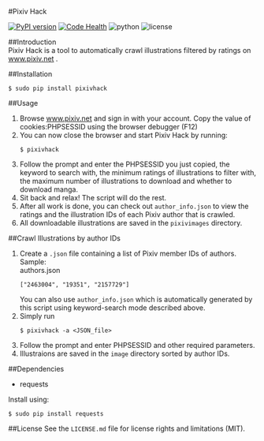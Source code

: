 #Pixiv Hack

[![PyPI version](https://badge.fury.io/py/pixivhack.svg)](https://badge.fury.io/py/pixivhack)
[![Code Health](https://landscape.io/github/Chion82/PixivHack/master/landscape.svg?style=flat)](https://landscape.io/github/Chion82/PixivHack/master)
![python](https://img.shields.io/badge/python-2.7-green.svg)
![license](https://img.shields.io/badge/license-MIT-brightgreen.svg)

##Introduction  
Pixiv Hack is a tool to automatically crawl illustrations filtered by ratings on www.pixiv.net .

##Installation

```
$ sudo pip install pixivhack
```

##Usage  
1. Browse www.pixiv.net and sign in with your account. Copy the value of cookies:PHPSESSID using the browser debugger (F12)  
2. You can now close the browser and start Pixiv Hack by running:  
	```
	$ pixivhack
	```
3. Follow the prompt and enter the PHPSESSID you just copied, the keyword to search with, the minimum ratings of illustrations to filter with, the maximum number of illustrations to download and whether to download manga.  
4. Sit back and relax! The script will do the rest.  
5. After all work is done, you can check out ```author_info.json``` to view the ratings and the illustration IDs of each Pixiv author that is crawled.  
6. All downloadable illustrations are saved in the ```pixivimages``` directory.

##Crawl Illustrations by author IDs  
1. Create a ```.json``` file containing a list of Pixiv member IDs of authors. Sample:  
	authors.json  
	```
	["2463004", "19351", "2157729"]
	```  
	You can also use ```author_info.json``` which is automatically generated by this script using keyword-search mode described above.  
2. Simply run  
	```  
	$ pixivhack -a <JSON_file>
	```
3. Follow the prompt and enter PHPSESSID and other required parameters.  
4. Illustraions are saved in the ```image``` directory sorted by author IDs.

##Dependencies  
* requests

Install using:  
```
$ sudo pip install requests
```

##License
See the ```LICENSE.md``` file for license rights and limitations (MIT).

